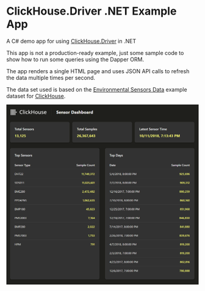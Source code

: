 # ClickHouse.Driver .NET Example App

A C# demo app for using [ClickHouse.Driver](https://github.com/ClickHouse/clickhouse-cs) in .NET

This app is not a production-ready example, just some sample code to show how to run some queries using the Dapper ORM.

The app renders a single HTML page and uses JSON API calls to refresh the data multiple times per second.

The data set used is based on the [Environmental Sensors Data](https://clickhouse.com/docs/getting-started/example-datasets/environmental-sensors) example dataset for [ClickHouse](https://github.com/ClickHouse/ClickHouse).


![ClickHouse.Driver .NET Example App](./ch_dotnet_demo_app.png)
